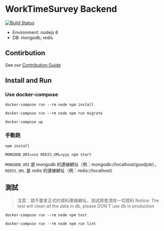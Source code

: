 WorkTimeSurvey Backend
=====================

[![Build Status](https://travis-ci.org/goodjoblife/WorkTimeSurvey-backend.svg?branch=master)](https://travis-ci.org/goodjoblife/WorkTimeSurvey-backend)

* Environment: nodejs 6
* DB: mongodb, redis

## Contirbution

See our [Contribution Guide](CONTRIBUTING.md)

## Install and Run

### Use docker-compose

```
docker-compose run --rm node npm install
```

```
docker-compose run --rm node npm run migrate
```

```
docker-compose up
```

### 手動跑

```
npm install
```

```
MONGODB_URI=xxx REDIS_URL=yyy npm start
```

`MONGODB_URI` 是 mongodb 的連線網址（例：mongodb://localhost/goodjob），
`REDIS_URL` 是 redis 的連線網址（例：redis://localhost）

## 測試

> 注意：請不要拿正式的資料庫做網址，測試將會清除一切資料
> Notice: The test will clean all the data in db, please DON'T use db in production

```
docker-compose run --rm node npm test
```

```
docker-compose run --rm node npm run lint
```
